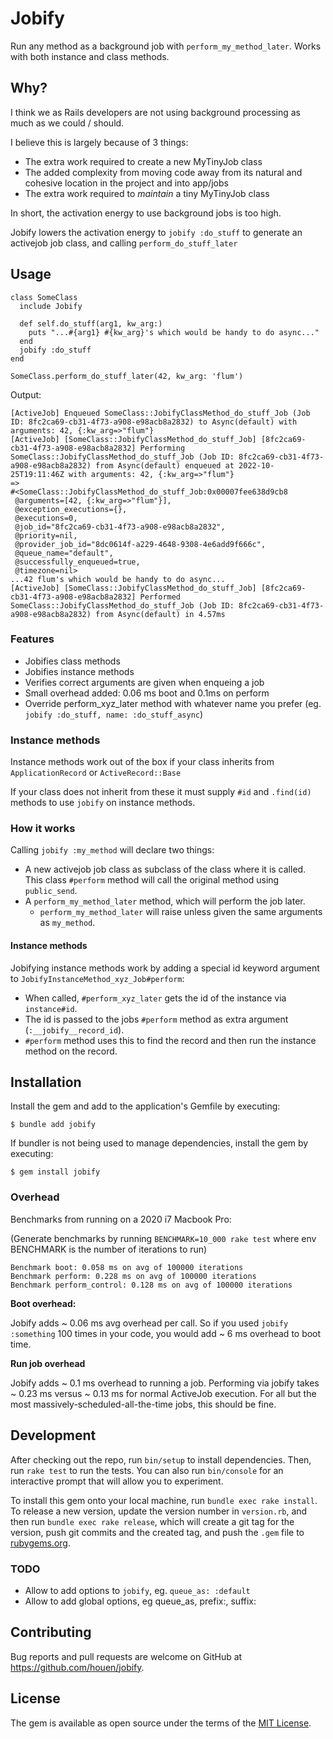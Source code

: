 # Jobify

Run any method as a background job with `perform_my_method_later`. Works with both instance and class methods.

## Why?

I think we as Rails developers are not using background processing as much as we could / should.

I believe this is largely because of 3 things:

- The extra work required to create a new MyTinyJob class
- The added complexity from moving code away from its natural and cohesive location in the project and into app/jobs
- The extra work required to _maintain_ a tiny MyTinyJob class

In short, the activation energy to use background jobs is too high.

Jobify lowers the activation energy to `jobify :do_stuff` to generate an activejob job class, and calling `perform_do_stuff_later`

## Usage

```
class SomeClass
  include Jobify
  
  def self.do_stuff(arg1, kw_arg:) 
    puts "...#{arg1} #{kw_arg}'s which would be handy to do async..."
  end
  jobify :do_stuff
end

SomeClass.perform_do_stuff_later(42, kw_arg: 'flum')
```

Output:

```
[ActiveJob] Enqueued SomeClass::JobifyClassMethod_do_stuff_Job (Job ID: 8fc2ca69-cb31-4f73-a908-e98acb8a2832) to Async(default) with arguments: 42, {:kw_arg=>"flum"}
[ActiveJob] [SomeClass::JobifyClassMethod_do_stuff_Job] [8fc2ca69-cb31-4f73-a908-e98acb8a2832] Performing SomeClass::JobifyClassMethod_do_stuff_Job (Job ID: 8fc2ca69-cb31-4f73-a908-e98acb8a2832) from Async(default) enqueued at 2022-10-25T19:11:46Z with arguments: 42, {:kw_arg=>"flum"}
=>
#<SomeClass::JobifyClassMethod_do_stuff_Job:0x00007fee638d9cb8
 @arguments=[42, {:kw_arg=>"flum"}],
 @exception_executions={},
 @executions=0,
 @job_id="8fc2ca69-cb31-4f73-a908-e98acb8a2832",
 @priority=nil,
 @provider_job_id="8dc0614f-a229-4648-9308-4e6add9f666c",
 @queue_name="default",
 @successfully_enqueued=true,
 @timezone=nil>
...42 flum's which would be handy to do async...
[ActiveJob] [SomeClass::JobifyClassMethod_do_stuff_Job] [8fc2ca69-cb31-4f73-a908-e98acb8a2832] Performed SomeClass::JobifyClassMethod_do_stuff_Job (Job ID: 8fc2ca69-cb31-4f73-a908-e98acb8a2832) from Async(default) in 4.57ms
```

### Features

- Jobifies class methods
- Jobifies instance methods
- Verifies correct arguments are given when enqueing a job
- Small overhead added: 0.06 ms boot and 0.1ms on perform
- Override perform_xyz_later method with whatever name you prefer (eg. `jobify :do_stuff, name: :do_stuff_async`)

### Instance methods

Instance methods work out of the box if your class inherits from `ApplicationRecord` or `ActiveRecord::Base`

If your class does not inherit from these it must supply `#id` and `.find(id)` methods to use `jobify` on
instance methods.

### How it works
Calling `jobify :my_method` will declare two things:
- A new activejob job class as subclass of the class where it is called. This class `#perform` method will call the original method using `public_send`. 
- A `perform_my_method_later` method, which will perform the job later. 
  - `perform_my_method_later` will raise unless given the same arguments as `my_method`.

#### Instance methods
Jobifying instance methods work by adding a special id keyword argument to `JobifyInstanceMethod_xyz_Job#perform`:

- When called, `#perform_xyz_later` gets the id of the instance via `instance#id`.
- The id is passed to the jobs `#perform` method as extra argument (`:__jobify__record_id`).
- `#perform` method uses this to find the record and then run the instance method on the record.

## Installation

Install the gem and add to the application's Gemfile by executing:

    $ bundle add jobify

If bundler is not being used to manage dependencies, install the gem by executing:

    $ gem install jobify

### Overhead

Benchmarks from running on a 2020 i7 Macbook Pro:

(Generate benchmarks by running `BENCHMARK=10_000 rake test` where env BENCHMARK is the number of iterations to run)
```
Benchmark boot: 0.058 ms on avg of 100000 iterations
Benchmark perform: 0.228 ms on avg of 100000 iterations
Benchmark perform_control: 0.128 ms on avg of 100000 iterations
```

**Boot overhead:**

Jobify adds ~ 0.06 ms avg overhead per call.
So if you used `jobify :something` 100 times in your code, you would add ~ 6 ms overhead to boot time.

**Run job overhead**

Jobify adds ~ 0.1 ms overhead to running a job. Performing via jobify takes ~ 0.23 ms versus ~ 0.13 ms for normal
ActiveJob execution.
For all but the most massively-scheduled-all-the-time jobs, this should be fine.

## Development

After checking out the repo, run `bin/setup` to install dependencies. Then, run `rake test` to run the tests. You can
also run `bin/console` for an interactive prompt that will allow you to experiment.

To install this gem onto your local machine, run `bundle exec rake install`. To release a new version, update the
version number in `version.rb`, and then run `bundle exec rake release`, which will create a git tag for the version,
push git commits and the created tag, and push the `.gem` file to [rubygems.org](https://rubygems.org).

### TODO
- Allow to add options to `jobify`, eg. `queue_as: :default`
- Allow to add global options, eg queue_as, prefix:, suffix:

## Contributing

Bug reports and pull requests are welcome on GitHub at https://github.com/houen/jobify.

## License

The gem is available as open source under the terms of the [MIT License](https://opensource.org/licenses/MIT).
